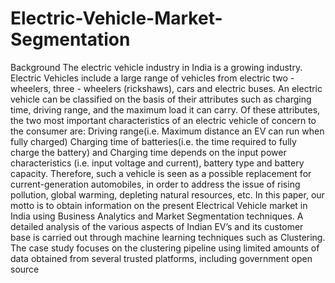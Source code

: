 # Electric-Vehicle-Market-Segmentation
Background The electric vehicle industry in India is a growing industry. Electric Vehicles include a large range of vehicles from electric two - wheelers, three - wheelers (rickshaws), cars and electric buses. An electric vehicle can be classified on the basis of their attributes such as charging time, driving range, and the maximum load it can carry. Of these attributes, the two most important characteristics of an electric vehicle of concern to the consumer are: Driving range(i.e. Maximum distance an EV can run when fully charged) Charging time of batteries(i.e. the time required to fully charge the battery) and Charging time depends on the input power characteristics (i.e. input voltage and current), battery type and battery capacity. Therefore, such a vehicle is seen as a possible replacement for current-generation automobiles, in order to address the issue of rising pollution, global warming, depleting natural resources, etc. In this paper, our motto is to obtain information on the present Electrical Vehicle market in India using Business Analytics and Market Segmentation techniques. A detailed analysis of the various aspects of Indian EV’s and its customer base is carried out through machine learning techniques such as Clustering. The case study focuses on the clustering pipeline using limited amounts of data obtained from several trusted platforms, including government open source
